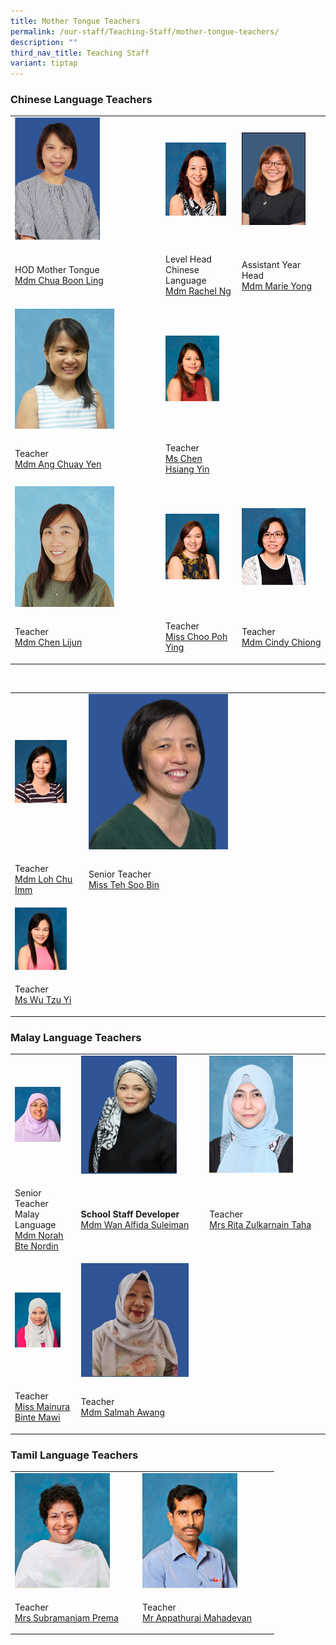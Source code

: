 ```yaml
---
title: Mother Tongue Teachers
permalink: /our-staff/Teaching-Staff/mother-tongue-teachers/
description: ""
third_nav_title: Teaching Staff
variant: tiptap
---
```

<h3>Chinese Language Teachers</h3><table><tbody><tr><td rowspan="1" colspan="1"><div class="isomer-image-wrapper"><img style="width: 60%;" height="auto" width="100%" src="/images/chi1.jpeg"></div></td><td rowspan="1" colspan="1"><div class="isomer-image-wrapper"><img style="width:90%" height="auto" width="100%" src="/images/chi2.jpeg"></div></td><td rowspan="1" colspan="1"><div class="isomer-image-wrapper"><img style="width:80%" height="auto" width="100%" src="/images/chi3.jpeg"></div></td></tr><tr><td rowspan="1" colspan="1"><p>HOD Mother Tongue<br><a href="mailto:chua_boon_ling@schools.gov.sg" rel="noopener noreferrer" target="_blank"><u>Mdm Chua Boon Ling</u></a></p></td><td rowspan="1" colspan="1"><p>Level Head <br>Chinese Language<br><a href="mailto:ng_peng_woon_rachel@schools.gov.sg" rel="noopener noreferrer" target="_blank"><u>Mdm Rachel Ng</u></a></p></td><td rowspan="1" colspan="1"><p>Assistant Year Head<br><a href="mailto:yong_linlin_marie@schools.gov.sg" rel="noopener noreferrer" target="_blank">Mdm Marie Yong</a></p></td></tr><tr><td rowspan="1" colspan="1"><div class="isomer-image-wrapper"><img style="width: 70%;" height="auto" width="100%" src="/images/chi4.jpeg"></div></td><td rowspan="1" colspan="1"><div class="isomer-image-wrapper"><img style="width:80%" height="auto" width="100%" src="/images/chi6.jpeg"></div></td><td rowspan="1" colspan="1"><p></p></td></tr><tr><td rowspan="1" colspan="1"><p>Teacher<br><a href="mailto:ang_chuay_yen@schools.gov.sg" rel="noopener noreferrer" target="_blank"><u>Mdm Ang Chuay Yen</u></a></p></td><td rowspan="1" colspan="1"><p>Teacher<br><a href="mailto:chen_hsiang_yin@schools.gov.sg" rel="noopener noreferrer" target="_blank"><u>Ms Chen Hsiang Yin</u></a></p></td><td rowspan="1" colspan="1"><p></p></td></tr><tr><td rowspan="1" colspan="1"><div class="isomer-image-wrapper"><img style="width: 70%;" height="auto" width="100%" src="/images/chi7.jpeg"></div></td><td rowspan="1" colspan="1"><div class="isomer-image-wrapper"><img style="width:80%" height="auto" width="100%" src="/images/chi8.jpeg"></div></td><td rowspan="1" colspan="1"><div class="isomer-image-wrapper"><img style="width:80%" height="auto" width="100%" src="/images/chi9.jpeg"></div></td></tr><tr><td rowspan="1" colspan="1"><p>Teacher<br><a href="mailto:chen_lijun@schools.gov.sg" rel="noopener noreferrer" target="_blank"><u>Mdm Chen Lijun</u></a></p></td><td rowspan="1" colspan="1"><p>Teacher<br><a href="mailto:choo_poh_ying@schools.gov.sg" rel="noopener noreferrer" target="_blank"><u>Miss Choo Poh Ying</u></a></p></td><td rowspan="1" colspan="1"><p>Teacher <br><a href="mailto:chiong_sin_ee_cindy@schools.gov.sg" rel="noopener noreferrer" target="_blank"><u>Mdm Cindy Chiong</u></a></p></td></tr></tbody></table><p><br></p><table><tbody><tr><td rowspan="1" colspan="1"><div class="isomer-image-wrapper"><img style="width:80%" height="auto" width="100%" src="/images/chi10.jpeg"></div></td><td rowspan="1" colspan="1"><div class="isomer-image-wrapper"><img style="width: 60%;" height="auto" width="100%" src="/images/chi13.jpeg"></div></td></tr><tr><td rowspan="1" colspan="1"><p>Teacher<br><a href="mailto:loh_chu_imm@schools.gov.sg" rel="noopener noreferrer" target="_blank"><u>Mdm Loh Chu Imm</u></a></p></td><td rowspan="1" colspan="1"><p>Senior Teacher<br><a href="mailto:teh_soo_bin@schools.gov.sg" rel="noopener noreferrer" target="_blank"><u>Miss Teh Soo Bin</u></a></p></td></tr><tr><td rowspan="1" colspan="1"><div class="isomer-image-wrapper"><img style="width:80%" height="auto" width="100%" src="/images/chi12.jpeg"></div></td><td rowspan="1" colspan="1"><p></p></td></tr><tr><td rowspan="1" colspan="1"><p>Teacher <br><a href="mailto:wu_tzu_yi@schools.gov.sg" rel="noopener noreferrer" target="_blank">Ms Wu Tzu Yi</a></p></td><td rowspan="1" colspan="1"><p></p></td></tr></tbody></table><h3>Malay Language Teachers</h3><table><tbody><tr><td rowspan="1" colspan="1"><div class="isomer-image-wrapper"><img style="width:80%" height="auto" width="100%" src="/images/ml1.jpeg"></div></td><td rowspan="1" colspan="1"><div class="isomer-image-wrapper"><img style="width:80%" height="auto" width="100%" src="/images/ml2.jpeg"></div></td><td rowspan="1" colspan="1"><div class="isomer-image-wrapper"><img style="width:75%" height="auto" width="100%" src="/images/ml3.jpeg"></div></td></tr><tr><td rowspan="1" colspan="1"><p>Senior Teacher<br>Malay Language<br><a href="mailto:norah_nordin@schools.gov.sg" rel="noopener noreferrer" target="_blank"><u>Mdm Norah Bte Nordin</u></a></p></td><td rowspan="1" colspan="1"><p><strong>School Staff Developer</strong><br><a href="mailto:wan_alfida_suleiman@schools.gov.sg" rel="noopener noreferrer" target="_blank"><u>Mdm Wan Alfida Suleiman</u></a></p></td><td rowspan="1" colspan="1"><p>Teacher<br><a href="mailto:rita_zulkarnain_taha@schools.gov.sg" rel="noopener noreferrer" target="_blank"><u>Mrs Rita Zulkarnain Taha</u></a></p></td></tr><tr><td rowspan="1" colspan="1"><div class="isomer-image-wrapper"><img style="width:80%" height="auto" width="100%" src="/images/ml4.jpeg"></div></td><td rowspan="1" colspan="1"><div class="isomer-image-wrapper"><img style="width:90%" height="auto" width="100%" src="/images/Cikgu%20Salmah%20Awang%20with%20background1.jpeg"></div></td><td rowspan="1" colspan="1"><p></p></td></tr><tr><td rowspan="1" colspan="1"><p>Teacher<br><a href="mailto:mainura_mawi@schools.gov.sg" rel="noopener noreferrer" target="_blank"><u>Miss Mainura Binte Mawi</u></a></p></td><td rowspan="1" colspan="1"><p>Teacher<br><a href="mailto:salmah_awang@moe.edu.sg" rel="noopener noreferrer" target="_blank"><u>Mdm Salmah Awang</u></a></p></td><td rowspan="1" colspan="1"><p></p></td></tr></tbody></table><h3>Tamil Language Teachers</h3><table><tbody><tr><td rowspan="1" colspan="1"><div class="isomer-image-wrapper"><img style="width:80%" height="auto" width="100%" src="/images/tm1.jpeg"></div></td><td rowspan="1" colspan="1"><div class="isomer-image-wrapper"><img style="width:80%" height="auto" width="100%" src="/images/tm2.jpeg"></div></td><td rowspan="1" colspan="1"><p></p></td></tr><tr><td rowspan="1" colspan="1"><p>Teacher<br><a href="mailto:subramaniam_prema@moe.edu.sg" rel="noopener noreferrer" target="_blank"><u>Mrs Subramaniam Prema</u></a></p></td><td rowspan="1" colspan="1"><p>Teacher<br><a href="mailto:appathurai_mahadevan@moe.edu.sg" rel="noopener noreferrer" target="_blank"><u>Mr Appathurai Mahadevan</u></a></p></td><td rowspan="1" colspan="1"><p></p></td></tr></tbody></table><p></p>
